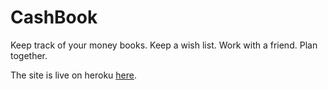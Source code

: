 # CashBook
Keep track of your money books. Keep a wish list. Work with a friend. Plan together.

The site is live on heroku [here](https://c-book.herokuapp.com/).

